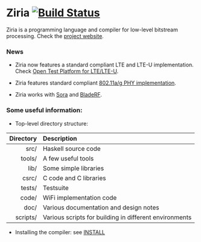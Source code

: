 # Ziria [![Build Status][status]](https://travis-ci.org/dimitriv/Ziria)

Ziria is a programming language and compiler for low-level bitstream processing.
Check the [project website](http://research.microsoft.com/en-us/projects/ziria/).


### News

* Ziria now features a standard compliant LTE and LTE-U implementation. Check [Open Test Platform for LTE/LTE-U](https://github.com/Microsoft/OTP4LTE-U).

* Ziria features standard compliant [802.11a/g PHY implementation](https://github.com/dimitriv/Ziria/tree/master/code/WiFi).

* Ziria works with [Sora](https://github.com/Microsoft/Sora/) and [BladeRF](https://github.com/Nuand/bladeRF).



### Some useful information:

* Top-level directory structure:

| Directory | Description                                            |
| ---------:|:------------------------------------------------------ |
|     src/  | Haskell source code                                    |
|   tools/  | A few useful tools                                     |
|     lib/  | Some simple libraries                                  |
|    csrc/  | C code and C libraries                                 |
|   tests/  | Testsuite                                              |
|    code/  | WiFi implementation code                               |
|     doc/  | Various documentation and design notes                 |
| scripts/  | Various scripts for building in different environments |

* Installing the compiler: see [INSTALL](https://github.com/dimitriv/Ziria/blob/master/INSTALL.md)

[status]: https://travis-ci.org/dimitriv/Ziria.svg?branch=master
